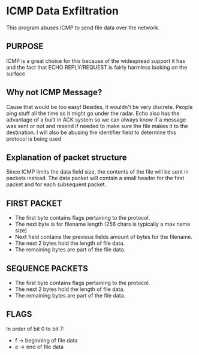 # ICMP Data Exfiltration
This program abuses ICMP to send file data over the network.

## PURPOSE
ICMP is a great choice for this because of the widespread support it has and
the fact that ECHO REPLY/REQUEST is fairly harmless looking on the surface

## Why not ICMP Message?
Cause that would be too easy! Besides, it wouldn't be very discrete. People ping stuff all the time
so it might go under the radar. Echo also has the advantage of a built in ACK system so we can
always know if a message was sent or not and resend if needed to make sure the file makes it
to the destination. I will also be abusing the identifier field to determine this protocol is being used

## Explanation of packet structure
Since ICMP limits the data field size, the contents of the file will be sent
in packets instead. The data packet will contain a small header for the first
packet and for each subsequent packet.

## FIRST PACKET
* The first byte contains flags pertaining to the protocol.
* The next byte is for filename length (256 chars is typically a max name size)
* Next field contains the previous fields amount of bytes for the filename.
* The next 2 bytes hold the length of file data.
* The remaining bytes are part of the file data.

## SEQUENCE PACKETS
* The first byte contains flags pertaining to the protocol.
* The next 2 bytes hold the length of file data.
* The remaining bytes are part of the file data.

## FLAGS
In order of bit 0 to bit 7:
* f -> beginning of file data
* e -> end of file data

